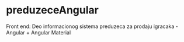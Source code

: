 # preduzeceAngular
 Front end: Deo informacionog sistema preduzeca za prodaju igracaka - Angular + Angular Material
